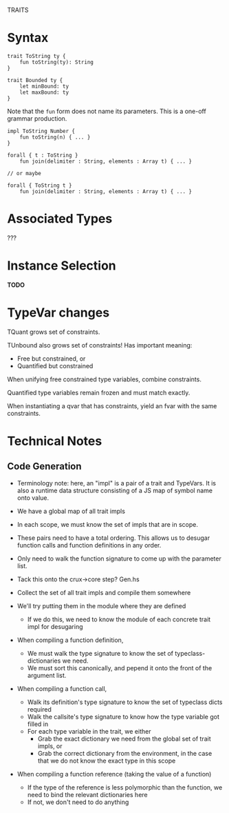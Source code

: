 TRAITS

# Syntax

```
trait ToString ty {
    fun toString(ty): String
}

trait Bounded ty {
    let minBound: ty
    let maxBound: ty
}
```

Note that the `fun` form does not name its parameters.  This is a one-off grammar production.

```
impl ToString Number {
    fun toString(n) { ... }
}
```

```
forall { t : ToString }
    fun join(delimiter : String, elements : Array t) { ... }
    
// or maybe

forall { ToString t }
    fun join(delimiter : String, elements : Array t) { ... }

```

# Associated Types

???

# Instance Selection

**TODO**

# TypeVar changes

TQuant grows set of constraints.

TUnbound also grows set of constraints!  Has important meaning:

* Free but constrained, or
* Quantified but constrained

When unifying free constrained type variables, combine constraints.

Quantified type variables remain frozen and must match exactly.

When instantiating a qvar that has constraints, yield an fvar with the same constraints.

# Technical Notes

## Code Generation

* Terminology note: here, an "impl" is a pair of a trait and TypeVars.  It is also a runtime data structure consisting of a JS map of symbol name onto value.

* We have a global map of all trait impls
* In each scope, we must know the set of impls that are in scope.
* These pairs need to have a total ordering.  This allows us to desugar function calls and function definitions in any order.
* Only need to walk the function signature to come up with the parameter list.
* Tack this onto the crux->core step?  Gen.hs

* Collect the set of all trait impls and compile them somewhere
* We'll try putting them in the module where they are defined
    * If we do this, we need to know the module of each concrete trait impl for desugaring

* When compiling a function definition,
    * We must walk the type signature to know the set of typeclass-dictionaries we need.
    * We must sort this canonically, and pepend it onto the front of the argument list.
* When compiling a function call,
    * Walk its definition's type signature to know the set of typeclass dicts required
    * Walk the callsite's type signature to know how the type variable got filled in
    * For each type variable in the trait, we either
        * Grab the exact dictionary we need from the global set of trait impls, or
        * Grab the correct dictionary from the environment, in the case that we do not know the exact type in this scope
* When compiling a function reference (taking the value of a function)
    * If the type of the reference is less polymorphic than the function, we need to bind the relevant dictionaries here
    * If not, we don't need to do anything